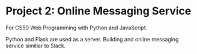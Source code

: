 # Project 2: Online Messaging Service

For CS50 Web Programming with Python and JavaScript.

Python and Flask are used as a server.
Building and online messaging service similiar to Slack.